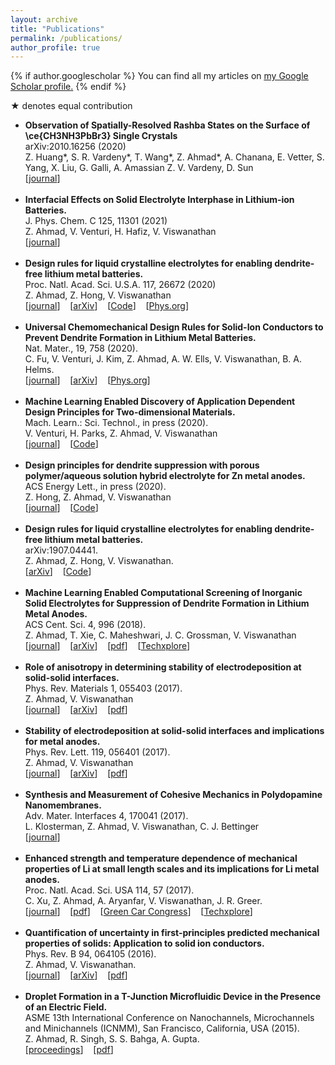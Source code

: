 ```yaml
---
layout: archive
title: "Publications"
permalink: /publications/
author_profile: true
---
```


{% if author.googlescholar %}
  You can find all my articles on <u><a href="{{author.googlescholar}}">my Google Scholar profile</a>.</u>
{% endif %}

<span>&#9733;</span> denotes equal contribution

<ul>
<li>
<b>Observation of Spatially-Resolved Rashba States on the Surface of \ce{CH3NH3PbBr3} Single Crystals</b>
<br>arXiv:2010.16256 (2020)
<br>Z. Huang*, S. R. Vardeny*, T. Wang*, Z. Ahmad*, A. Chanana, E. Vetter, S. Yang, X. Liu, G. Galli, A. Amassian
Z. V. Vardeny, D. Sun
<br>[<a href="https://aip.scitation.org/doi/abs/10.1063/5.0053884">journal</a>]
</li>
<br>
<li>
<b>Interfacial Effects on Solid Electrolyte Interphase in Lithium-ion Batteries.</b>
<br>J. Phys. Chem. C 125, 11301 (2021)
<br>Z. Ahmad, V. Venturi, H. Hafiz, V. Viswanathan
<br>[<a href="https://pubs.acs.org/doi/abs/10.1021/acs.jpcc.1c00867">journal</a>]
</li>
<br>
<li>
<b>Design rules for liquid crystalline electrolytes for enabling dendrite-free lithium metal batteries.</b>
<br>Proc. Natl. Acad. Sci. U.S.A. 117, 26672 (2020)
<br>Z. Ahmad, Z. Hong, V. Viswanathan
<br>[<a href="https://doi.org/10.1073/pnas.2008841117">journal</a>]&nbsp;&nbsp;&nbsp;&nbsp;[<a href="https://arxiv.org/abs/1907.04441">arXiv</a>]&nbsp;&nbsp;&nbsp;&nbsp;[<a href="https://github.com/ahzeeshan/electrodep">Code</a>]&nbsp;&nbsp;&nbsp;&nbsp;[<a href="https://phys.org/news/2020-11-strength-liquid-crystals.html">Phys.org</a>]</li>
<br>
<li>
<b>Universal Chemomechanical Design Rules for Solid-Ion Conductors to Prevent Dendrite Formation in Lithium Metal Batteries.</b>
<br>Nat. Mater., 19, 758 (2020).
<br>C. Fu, V. Venturi, J. Kim, Z. Ahmad, A. W. Ells, V. Viswanathan, B. A. Helms.
<br>[<a href="https://www.nature.com/articles/s41563-020-0655-2">journal</a>]&nbsp;&nbsp;&nbsp;&nbsp;[<a href="https://arxiv.org/abs/1901.04910">arXiv</a>]&nbsp;&nbsp;&nbsp;&nbsp;[<a href="https://phys.org/news/2020-05-solid-ion-conductors-safer-batteries.html">Phys.org</a>]</li>
<br>
  <li>
<b>Machine Learning Enabled Discovery of Application Dependent Design Principles for Two-dimensional Materials.</b>
<br>Mach. Learn.: Sci. Technol., in press (2020).
<br>V. Venturi, H. Parks, Z. Ahmad, V. Viswanathan
<br>[<a href="https://iopscience.iop.org/article/10.1088/2632-2153/aba002">journal</a>]&nbsp;&nbsp;&nbsp;&nbsp;[<a href="https://github.com/victorventuri\cgcnn/tree/ioFix">Code</a>]</li>
<br>
  <li>
<b>Design principles for dendrite suppression with porous polymer/aqueous solution hybrid electrolyte for Zn metal anodes.</b>
<br>ACS Energy Lett., in press (2020).
<br>Z. Hong, Z. Ahmad, V. Viswanathan
<br>[<a href="https://pubs.acs.org/doi/abs/10.1021/acsenergylett.0c01235">journal</a>]&nbsp;&nbsp;&nbsp;&nbsp;[<a href="https://github.com/BattModels/zn_hybrid_electrolyte">Code</a>]</li>
<br>
  <li>
<b>Design rules for liquid crystalline electrolytes for enabling dendrite-free lithium metal batteries.</b>
<br>arXiv:1907.04441.
<br>Z. Ahmad, Z. Hong, V. Viswanathan.
<br>[<a href="https://arxiv.org/abs/1907.04441">arXiv</a>]&nbsp;&nbsp;&nbsp;&nbsp;[<a href="https://github.com/ahzeeshan/electrodep">Code</a>]</li>
<br>
  <li>
<b>Machine Learning Enabled Computational Screening of Inorganic Solid Electrolytes for Suppression of Dendrite Formation in Lithium Metal Anodes.</b>
<br>ACS Cent. Sci. 4, 996 (2018).
<br>Z. Ahmad, T. Xie, C. Maheshwari, J. C. Grossman, V. Viswanathan
<br>[<a href="https://dx.doi.org/10.1021/acscentsci.8b00229">journal</a>]&nbsp;&nbsp;&nbsp;&nbsp;[<a href="https://arxiv.org/abs/1804.04651">arXiv</a>]&nbsp;&nbsp;&nbsp;&nbsp;[<a href="https://pubs.acs.org/doi/pdf/10.1021/acscentsci.8b00229">pdf</a>]&nbsp;&nbsp;&nbsp;&nbsp;[<a href="https://techxplore.com/news/2018-12-machine-safer-batteries.html">Techxplore</a>]</li>
<br>
  <li>
<b>Role of anisotropy in determining stability of electrodeposition at solid-solid interfaces.</b>
    <br>Phys. Rev. Materials 1, 055403 (2017).
    <br>Z. Ahmad, V. Viswanathan<br>
    [<a href="https://dx.doi.org/10.1103/PhysRevMaterials.1.055403">journal</a>]&nbsp;&nbsp;&nbsp;&nbsp;[<a href="https://arxiv.org/abs/1707.00064">arXiv</a>]&nbsp;&nbsp;&nbsp;&nbsp;[<a href="files/PhysRevMaterials.1.055403.pdf">pdf</a>]</li>
<br>
  <li>
<b>Stability of electrodeposition at solid-solid interfaces and implications for metal anodes.</b>
    <br>Phys. Rev. Lett. 119, 056401 (2017).
    <br>Z. Ahmad, V. Viswanathan<br>
    [<a href="https://dx.doi.org/10.1103/PhysRevLett.119.056003">journal</a>]&nbsp;&nbsp;&nbsp;&nbsp;[<a href="https://arxiv.org/abs/1702.08406">arXiv</a>]&nbsp;&nbsp;&nbsp;&nbsp;[<a href="files/PhysRevLett.119.056003.pdf">pdf</a>]</li>
<br>
  <li>
<b>Synthesis and Measurement of Cohesive Mechanics in Polydopamine Nanomembranes.</b>
    <br>Adv. Mater. Interfaces 4, 170041 (2017).
    <br>L. Klosterman, Z. Ahmad, V. Viswanathan, C. J. Bettinger<br>
    [<a href="https://dx.doi.org/10.1002/admi.201700041">journal</a>]</li>
    <br>
  <li>
    <b>Enhanced strength and temperature dependence of mechanical properties of Li at small length scales and its implications for Li metal anodes.</b>
    <br>Proc. Natl. Acad. Sci. USA 114, 57 (2017).
    <br>C. Xu, Z. Ahmad, A. Aryanfar, V. Viswanathan, J. R. Greer.<br>
    [<a href="http://www.pnas.org/content/early/2016/12/15/1615733114.abstract">journal</a>]&nbsp;&nbsp;&nbsp;&nbsp;[<a href="files/PNAS-2016-Xu-PDF+SI.pdf">pdf</a>]&nbsp;&nbsp;&nbsp;&nbsp;[<a href="https://www.greencarcongress.com/2016/12/20161221-xu.html">Green Car Congress</a>]&nbsp;&nbsp;&nbsp;&nbsp;[<a href="https://techxplore.com/news/2016-12-batteries.html">Techxplore</a>]</li>
<br>
  <li>
    <b>Quantification of uncertainty in first-principles predicted mechanical properties of solids: Application to solid ion conductors.</b> 
    <br>Phys. Rev. B 94, 064105 (2016).
    <br>Z. Ahmad, V. Viswanathan.
    <br>[<a href="https://journals.aps.org/prb/abstract/10.1103/PhysRevB.94.064105">journal</a>]&nbsp;&nbsp;&nbsp;&nbsp;[<a href="https://arxiv.org/abs/1606.00392">arXiv</a>]&nbsp;&nbsp;&nbsp;&nbsp;[<a href="files/PhysRevB.94.064105.pdf">pdf</a>]</li>
<br>
  <li>
    <b>Droplet Formation in a T-Junction Microfluidic Device in the Presence of an Electric Field.</b>
    <br>ASME 13th International Conference on Nanochannels, Microchannels and Minichannels (ICNMM), San Francisco, California, USA (2015).
    <br>Z. Ahmad, R. Singh, S. S. Bahga, A. Gupta.
    <br>[<a href="https://proceedings.asmedigitalcollection.asme.org/proceeding.aspx?articleid=2471396">proceedings</a>]&nbsp;&nbsp;&nbsp;&nbsp;[<a href="files/InterPACKICNMM2015-48388.pdf">pdf</a>]</li>
</ul>

<!---
{% include base_path %}

{% for post in site.publications reversed %}
  {% include archive-single.html %}
{% endfor %}
-->